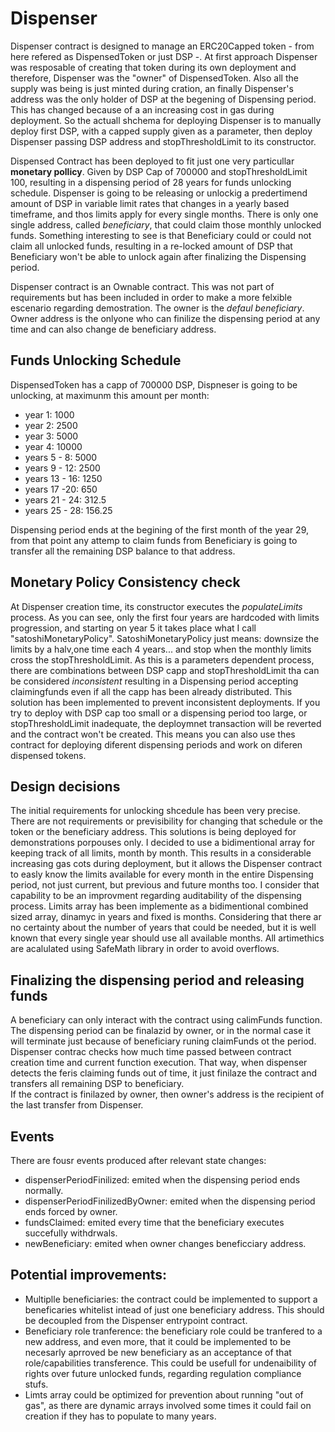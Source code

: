 # Dispenser

Dispenser contract is designed to manage an ERC20Capped token - from here refered as DispensedToken or just DSP -. At first approach Dispenser was resposable of creating that token during its own deployment and therefore, Dispenser was the "owner" of DispensedToken. Also all the supply was being is just minted during cration, an finally Dispenser's address was the only holder of DSP at the begening of Dispensing period. 
This has changed because of a an increasing cost in gas during deployment. So the actuall shchema for deploying Dispenser is to manually deploy first DSP, with a capped supply given as a parameter, then deploy Dispenser passing DSP address and stopThresholdLimit to its constructor.

Dispensed Contract has been deployed to fit just one very particullar **monetary pollicy**. Given by DSP Cap of 700000 and stopThresholdLimit 100, resulting in a dispensing period of 28 years for funds unlocking schedule. Dispenser is going to be releasing or unlockig a predertimend amount of DSP in variable limit rates that changes in a yearly based timeframe, and thos limits apply for every single months.
There is only one single address, called *beneficiary*, that could claim those monthly unlocked funds. Something interesting to see is that Beneficiary could or could not claim all unlocked funds, resulting in a re-locked amount of DSP that Beneficiary won't be able to unlock again after finalizing the Dispensing period. 

Dispenser contract is an Ownable contract. This was not part of requirements but has been included in order to make a more felxible escenario regarding demostration. The owner is the *defaul beneficiary*. Owner address is the onlyone who can finilize the dispensing period at any time and can also change de beneficiary address.

## Funds Unlocking Schedule
DispensedToken has a capp of 700000 DSP, Dispneser is going to be unlocking, at maximunm this amount per month:
- year 1: 1000
- year 2: 2500
- year 3: 5000
- year 4: 10000
- years 5 - 8: 5000
- years 9 - 12: 2500
- years 13 - 16: 1250
- years 17 -20: 650
- years 21 - 24: 312.5
- years 25 - 28: 156.25

Dispensing period ends at the begining of the first month of the year 29, from that point any attemp to claim funds from Beneficiary is going to transfer all the remaining DSP balance to that address. 

## Monetary Policy Consistency check
At Dispenser creation time, its constructor executes the *populateLimits* process. As you can see, only the first four years are hardcoded with limits progression, and starting on year 5 it takes place what I call "satoshiMonetaryPolicy". SatoshiMonetaryPolicy just means: downsize the limits by a halv,one time each 4 years... and stop when the monthly limits cross the stopThresholdLimit. 
As this is a parameters dependent process, there are combinations between DSP capp and stopThresholdLimit tha can be considered *inconsistent* resulting in a Dispensing period accepting claimingfunds even if all the capp has been already distributed.
This solution has been implemented to prevent inconsistent deployments. If you try to deploy with DSP cap too small or a dispensing period too large, or stopThresholdLimit inadequate, the deploymnet transaction will be reverted and the contract won't be created.
This means you can also use thes contract for deploying diferent dispensing periods and work on diferen dispensed tokens.

## Design decisions
The initial requirements for unlocking shcedule has been very precise. There are not requirements or previsibility for changing that schedule or the token or the beneficiary address. This solutions is being deployed for demonstrations porpouses only.
I decided to use a bidimentional array for keeping track of all limits, month by month. This results in a considerable increasing gas cots during deployment, but it allows the Dispenser contract to easly know the limits available for every month in the entire Dispensing period, not just current, but previous and future months too. I consider that capability to be an improvment regarding auditability of the dispensing process.
Limits array has been implemente as a bidimentional combined sized array, dinamyc in years and fixed is months. Considering that there ar no certainty about the number of years that could be needed, but it is well known that every single year should use all available months.
All artimethics are acalulated using SafeMath library in order to avoid overflows. 

## Finalizing the dispensing period and releasing funds
A beneficiary can only interact with the contract using calimFunds function. The dispensing period can be finalazid by owner, or in the normal case it will terminate just because of beneficiary runing claimFunds ot the period. Dispenser contrac checks how much time passed between contract creation time and current function execution. That way, when dispenser detects the feris claiming funds out of time, it just finilaze the contract and transfers all remaining DSP to beneficiary.  
If the contract is finilazed by owner, then owner's address is the recipient of the last transfer from Dispenser.

## Events
There are fousr events produced after relevant state changes:
- dispenserPeriodFinilized: emited when the dispensing period ends normally.
- dispenserPeriodFinilizedByOwner: emited when the dispensing period ends forced by owner.
- fundsClaimed: emited every time that the beneficiary executes succefully withdrwals.
- newBeneficiary: emited when owner changes beneficciary address. 

## Potential improvements:
- Multiplle beneficiaries: the contract could be implemented to support a beneficaries whitelist intead of just one beneficiary address. This should be decoupled from the Dispenser entrypoint contract.
- Beneficiary role tranference: the beneficiary role could be tranfered to a new address, and even more, that it could be implemented to be necesarly aprroved be new beneficiary as an acceptance of that role/capabilities transference. This could be usefull for undenaibility of rights over future unlocked funds, regarding regulation compliance stufs.
- Limts array could be optimized for prevention about running "out of gas", as there are dynamic arrays involved some times it could fail on creation if they has to populate to many years.

